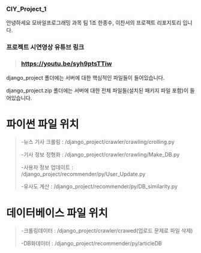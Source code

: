 ### CIY_Project_1 ###

안녕하세요 모바일프로그래밍 과목 팀 1조 한종수, 이찬서의 프로젝트 리포지토리 입니다.

### 프로젝트 시연영상 유튜브 링크 ###
>### https://youtu.be/syh9ptsTTiw ###

django_project 폴더에는 서버에 대한 핵심적인 파일들이 들어있습니다.

django_project.zip 폴더에는 서버에 대한 전체 파일들(설치된 패키지 파일 포함)이 들어있습니다.

# 파이썬 파일 위치 #
>-뉴스 기사 크롤링 : /django_project/crawler/crawling/crolling.py
>
>-기사 정보 정형화 : /django_project/crawler/crawling/Make_DB.py
>
>-사용자 정보 업데이트 : /django_project/recommender/py/User_Update.py
>
>-유사도 계산 : /django_project/recommender/py/DB_similarity.py

# 데이터베이스 파일 위치 #  
>-크롤링데이터 : /django_project/crawler/crawed(업로드 문제로 파일 삭제)
>
>-DB화데이터 : /django_project/recommender/py/articleDB

